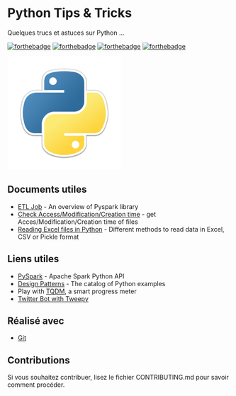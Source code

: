 # Python Tips & Tricks

Quelques trucs et astuces sur Python ...

[![forthebadge](https://forthebadge.com/images/badges/you-didnt-ask-for-this.svg)](http://forthebadge.com) [![forthebadge](https://forthebadge.com/images/badges/contains-technical-debt.svg)](http://forthebadge.com)  [![forthebadge](https://forthebadge.com/images/badges/check-it-out.svg)](http://forthebadge.com)  [![forthebadge](https://forthebadge.com/images/badges/built-with-love.svg)](http://forthebadge.com)

![Python](./images/python-logo-256.png)

## Documents utiles

* [ETL Job](./scripts/etl_job.py) - An overview of Pyspark library
* [Check Access/Modification/Creation time](./scripts/FileProperties.py) - get Acces/Modification/Creation time of files
* [Reading Excel files in Python](./scripts/ExcelFileReader.py) - Different methods to read data in Excel, CSV or Pickle format 

## Liens utiles

* [PySpark](https://pypi.org/project/pyspark/) - Apache Spark Python API
* [Design Patterns](https://refactoring.guru/design-patterns/python) - The catalog of Python examples
* Play with [TQDM](https://tqdm.github.io/), a smart progress meter
* [Twitter Bot with Tweepy](https://realpython.com/twitter-bot-python-tweepy/)

## Réalisé avec

* [Git](https://git-scm.com)

## Contributions

Si vous souhaitez contribuer, lisez le fichier CONTRIBUTING.md pour savoir comment procéder.
